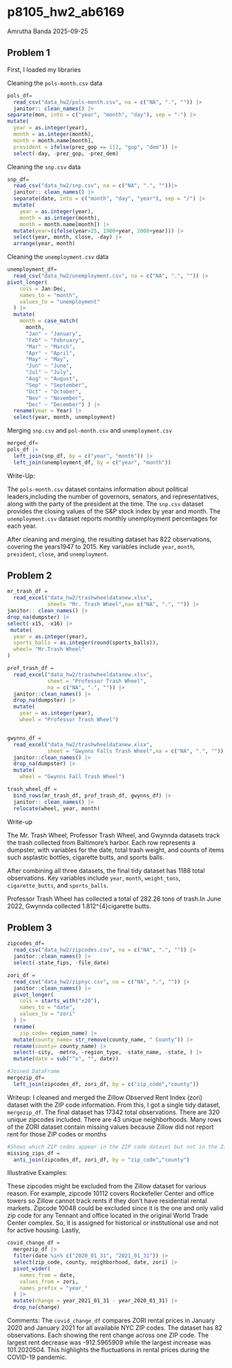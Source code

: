 p8105_hw2_ab6169
================
Amrutha Banda
2025-09-25

## Problem 1

First, I loaded my libraries

Cleaning the `pols-month.csv` data

``` r
pols_df= 
  read_csv("data_hw2/pols-month.csv", na = c("NA", ".", "")) |>
  janitor:: clean_names() |> 
separate(mon, into = c("year", "month", "day"), sep = "-") |>
mutate(
  year = as.integer(year),
  month = as.integer(month),
  month = month.name[month],
  president = ifelse(prez_gop == 1|2, "gop", "dem")) |>
  select(-day, -prez_gop, -prez_dem)
```

Cleaning the `snp.csv` data

``` r
snp_df= 
  read_csv("data_hw2/snp.csv", na = c("NA", ".", ""))|>
  janitor:: clean_names() |> 
  separate(date, into = c("month", "day", "year"), sep = "/") |>
  mutate(
    year = as.integer(year),
    month = as.integer(month),
    month = month.name[month]) |>
  mutate(year=(ifelse(year>25, 1900+year, 2000+year))) |> 
  select(year, month, close, -day) |>
  arrange(year, month)
```

Cleaning the `unemployment.csv` data

``` r
unemployment_df= 
  read_csv("data_hw2/unemployment.csv", na = c("NA", ".", "")) |>
pivot_longer(
    cols = Jan:Dec,      
    names_to = "month",
    values_to = "unemployment"
  ) |>
  mutate(
    month = case_match(
      month,
      "Jan" ~ "January",
      "Feb" ~ "February",
      "Mar" ~ "March",
      "Apr" ~ "April",
      "May" ~ "May",
      "Jun" ~ "June",
      "Jul" ~ "July",
      "Aug" ~ "August",
      "Sep" ~ "September",
      "Oct" ~ "October",
      "Nov" ~ "November",
      "Dec" ~ "December") ) |> 
  rename(year = Year) |>
  select(year, month, unemployment)
```

Merging `snp.csv` and `pol-month.csv` and `unemployment.csv`

``` r
merged_df= 
pols_df |>
  left_join(snp_df, by = c("year", "month")) |>
  left_join(unemployment_df, by = c("year", "month"))
```

Write-Up:

The `pols-month.csv` dataset contains information about political
leaders,including the number of governors, senators, and
representatives, along with the party of the president at the time. The
`snp.csv` dataset provides the closing values of the S&P stock index by
year and month. The `unemployment.csv` dataset reports monthly
unemployment percentages for each year.

After cleaning and merging, the resulting dataset has 822 observations,
covering the years1947 to 2015. Key variables include `year`, `month`,
`president`, `close`, and `unemployment`.

## Problem 2

``` r
mr_trash_df =
  read_excel("data_hw2/trashwheeldatanew.xlsx", 
             sheet= "Mr. Trash Wheel",na= c("NA", ".", "")) |> 
janitor:: clean_names() |> 
drop_na(dumpster) |> 
select(-x15, -x16) |>
 mutate(
  year = as.integer(year),
  sports_balls = as.integer(round(sports_balls)),
  wheel= "Mr.Trash Wheel"
)

prof_trash_df =
  read_excel("data_hw2/trashwheeldatanew.xlsx",
             sheet = "Professor Trash Wheel",
             na = c("NA", ".", "")) |>
  janitor::clean_names() |>
  drop_na(dumpster) |> 
  mutate(
    year = as.integer(year),
    wheel = "Professor Trash Wheel") 


gwynns_df =
  read_excel("data_hw2/trashwheeldatanew.xlsx",
             sheet = "Gwynns Falls Trash Wheel",na = c("NA", ".", "")) |>
  janitor::clean_names() |>
  drop_na(dumpster) |> 
  mutate(
    wheel = "Gwynns Fall Trash Wheel") 

trash_wheel_df =
  bind_rows(mr_trash_df, prof_trash_df, gwynns_df) |>
  janitor:: clean_names() |>
  relocate(wheel, year, month)
```

Write-up

The Mr. Trash Wheel, Professor Trash Wheel, and Gwynnda datasets track
the trash collected from Baltimore’s harbor. Each row represents a
dumpster, with variables for the date, total trash weight, and counts of
items such asplastic bottles, cigarette butts, and sports balls.

After combining all three datasets, the final tidy dataset has 1188
total observations. Key variables include `year`, `month`,
`weight_tons`, `cigarette_butts`, and `sports_balls`.

Professor Trash Wheel has collected a total of 282.26 tons of trash.In
June 2022, Gwynnda collected 1.812^{4}cigarette butts.

## Problem 3

``` r
zipcodes_df= 
  read_csv("data_hw2/zipcodes.csv", na = c("NA", ".", "")) |>
  janitor::clean_names() |> 
  select(-state_fips, -file_date) 

zori_df = 
  read_csv("data_hw2/zipnyc.csv", na = c("NA", ".", "")) |> 
  janitor::clean_names() |> 
  pivot_longer(
    cols = starts_with("x20"),
    names_to = "date",
    values_to = "zori"
  ) |> 
  rename(
    zip_code= region_name) |> 
  mutate(county_name= str_remove(county_name, " County")) |> 
  rename(county= county_name) |> 
  select(-city, -metro, -region_type, -state_name, -state, ) |> 
  mutate(date = sub("^x", "", date))

#Joined DataFrame
mergezip_df=
  left_join(zipcodes_df, zori_df, by = c("zip_code","county")) 
```

Writeup: I cleaned and merged the Zillow Observed Rent Index (zori)
dataset with the ZIP code information. From this, I got a single tidy
dataset, `mergezip_df`. The final dataset has 17342 total observations.
There are 320 unique zipcodes included. There are 43 unique
neighborhoods. Many rows of the ZORI dataset contain missing values
because Zillow did not report rent for those ZIP codes or months

``` r
#Shows which ZIP codes appear in the ZIP code dataset but not in the Zillow Rental Price dataset
missing_zips_df =
  anti_join(zipcodes_df, zori_df, by = "zip_code","county")
```

Illustrative Examples:

These zipcodes might be excluded from the Zillow dataset for various
reason. For example, zipcode 10112 covers Rockefeller Center and office
towers so Zillow cannot track rents if they don’t have residential
rental markets. Zipcode 10048 could be excluded since it is the one and
only valid zip code for any Tennant and office located in the original
World Trade Center complex. So, it is assigned for historical or
institutional use and not for active housing. Lastly,

``` r
covid_change_df =
  mergezip_df |>
  filter(date %in% c("2020_01_31", "2021_01_31")) |>
  select(zip_code, county, neighborhood, date, zori) |>
  pivot_wider(
    names_from = date,
    values_from = zori,
    names_prefix = "year_"
  ) |>
  mutate(change = year_2021_01_31 - year_2020_01_31) |>
  drop_na(change)
```

Comments: The `covid_change_df` compares ZORI rental prices in January
2020 and January 2021 for all available NYC ZIP codes. The dataset has
82 observations. Each showing the rent change across one ZIP code. The
largest rent decrease was -912.5965909 while the largest increase was
101.2020504. This highlights the fluctuations in rental prices during
the COVID-19 pandemic.
